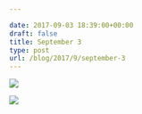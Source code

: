 ```yaml
---

date: 2017-09-03 18:39:00+00:00
draft: false
title: September 3
type: post
url: /blog/2017/9/september-3
---
```




  
![](/images/2017-09-03-20179september-3/IMG_2221.jpg)

  

  
![](/images/2017-09-03-20179september-3/IMG_2223.jpg)

  



